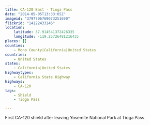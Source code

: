 ```yaml
---
title: CA-120 East - Tioga Pass
date: "2014-05-05T13:33:05Z"
imageid: "3797706769073251690"
flickrid: "14122433146"
location:
    latitude: 37.914541372426335
    longitude: -119.25726481216435
places: []
counties:
    - Mono County|California|United States
countries:
    - United States
states:
    - California|United States
highwaytypes:
    - California State Highway
highways:
    - CA-120
tags:
    - Shield
    - Tioga Pass

---
```

First CA-120 shield after leaving Yosemite National Park at Tioga Pass.